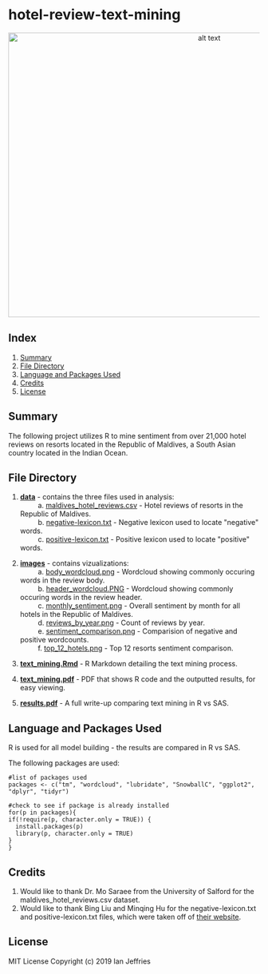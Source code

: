 # hotel-review-text-mining

<p align="center">
<img src="https://github.com/ianjeffries/text-sentiment-analysis/blob/master/images/header_wordcloud.PNG" alt="alt text" width="790" height="570">
</p>

## Index 
1. [Summary](https://github.com/ianjeffries/text-sentiment-analysis#summary)
2. [File Directory](https://github.com/ianjeffries/text-sentiment-analysis#file-directory)
3. [Language and Packages Used](https://github.com/ianjeffries/text-sentiment-analysis#language-and-packages-used)
4. [Credits](https://github.com/ianjeffries/text-sentiment-analysis#credits)
5. [License](https://github.com/ianjeffries/text-sentiment-analysis#license)

## Summary 
The following project utilizes R to mine sentiment from over 21,000 hotel reviews on resorts located in the Republic of Maldives, a South Asian country located in the Indian Ocean. 

## File Directory

1. [**data**](https://github.com/ianjeffries/text-sentiment-analysis/tree/master/data) - contains the three files used in analysis:  
  &nbsp;&nbsp;&nbsp;&nbsp;&nbsp;&nbsp;&nbsp;&nbsp;&nbsp;a. [maldives_hotel_reviews.csv](https://github.com/ianjeffries/text-sentiment-analysis/blob/master/data/maldives_hotel_reviews.csv) - Hotel reviews of resorts in the Republic of Maldives.  
  &nbsp;&nbsp;&nbsp;&nbsp;&nbsp;&nbsp;&nbsp;&nbsp;&nbsp;b. [negative-lexicon.txt](https://github.com/ianjeffries/text-sentiment-analysis/blob/master/data/negative-lexicon.txt) - Negative lexicon used to locate "negative" words.  
  &nbsp;&nbsp;&nbsp;&nbsp;&nbsp;&nbsp;&nbsp;&nbsp;&nbsp;c. [positive-lexicon.txt](https://github.com/ianjeffries/text-sentiment-analysis/blob/master/data/positive-lexicon.txt) - Positive lexicon used to locate "positive" words.  
     
2. [**images**](https://github.com/ianjeffries/text-sentiment-analysis/tree/master/images) - contains vizualizations:  
  &nbsp;&nbsp;&nbsp;&nbsp;&nbsp;&nbsp;&nbsp;&nbsp;&nbsp;a. [body_wordcloud.png](https://github.com/ianjeffries/text-sentiment-analysis/blob/master/images/body_wordcloud.png) - Wordcloud showing commonly occuring words in the review body.  
  &nbsp;&nbsp;&nbsp;&nbsp;&nbsp;&nbsp;&nbsp;&nbsp;&nbsp;b. [header_wordcloud.PNG](https://github.com/ianjeffries/text-sentiment-analysis/blob/master/images/header_wordcloud.PNG) - Wordcloud showing commonly occuring words in the review header.  
  &nbsp;&nbsp;&nbsp;&nbsp;&nbsp;&nbsp;&nbsp;&nbsp;&nbsp;c. [monthly_sentiment.png](https://github.com/ianjeffries/text-sentiment-analysis/blob/master/images/monthly_sentiment.png) - Overall sentiment by month for all hotels in the Republic of Maldives.   
  &nbsp;&nbsp;&nbsp;&nbsp;&nbsp;&nbsp;&nbsp;&nbsp;&nbsp;d. [reviews_by_year.png](https://github.com/ianjeffries/text-sentiment-analysis/blob/master/images/reviews_by_year.png) - Count of reviews by year.  
  &nbsp;&nbsp;&nbsp;&nbsp;&nbsp;&nbsp;&nbsp;&nbsp;&nbsp;e. [sentiment_comparison.png](https://github.com/ianjeffries/text-sentiment-analysis/blob/master/images/sentiment_comparison.png) - Comparision of negative and positive wordcounts.   
  &nbsp;&nbsp;&nbsp;&nbsp;&nbsp;&nbsp;&nbsp;&nbsp;&nbsp;f. [top_12_hotels.png](https://github.com/ianjeffries/text-sentiment-analysis/blob/master/images/top_12_hotels.png) - Top 12 resorts sentiment comparison.   
  
3. [**text_mining.Rmd**](https://github.com/ianjeffries/text-sentiment-analysis/blob/master/text_mining.Rmd) - R Markdown detailing the text mining process.  
  
4. [**text_mining.pdf**](https://github.com/ianjeffries/text-sentiment-analysis/blob/master/text_mining.pdf) - PDF that shows R code and the outputted results, for easy viewing.
  
5. [**results.pdf**](https://github.com/ianjeffries/hotel-review-text-mining/blob/master/results.pdf) - A full write-up comparing text mining in R vs SAS.

## Language and Packages Used

R is used for all model building - the results are compared in R vs SAS.

The following packages are used:
  
  ```
#list of packages used
packages <- c("tm", "wordcloud", "lubridate", "SnowballC", "ggplot2", "dplyr", "tidyr")

#check to see if package is already installed
for(p in packages){
  if(!require(p, character.only = TRUE)) {
    install.packages(p)
    library(p, character.only = TRUE)
  }
}
```

## Credits

1. Would like to thank Dr. Mo Saraee from the University of Salford for the maldives_hotel_reviews.csv dataset.
2. Would like to thank Bing Liu and Minqing Hu for the negative-lexicon.txt and positive-lexicon.txt files, which were taken off of [their website](https://www.cs.uic.edu/~liub/FBS/sentiment-analysis.html#lexicon).

## License 

MIT License
Copyright (c) 2019 Ian Jeffries
  
